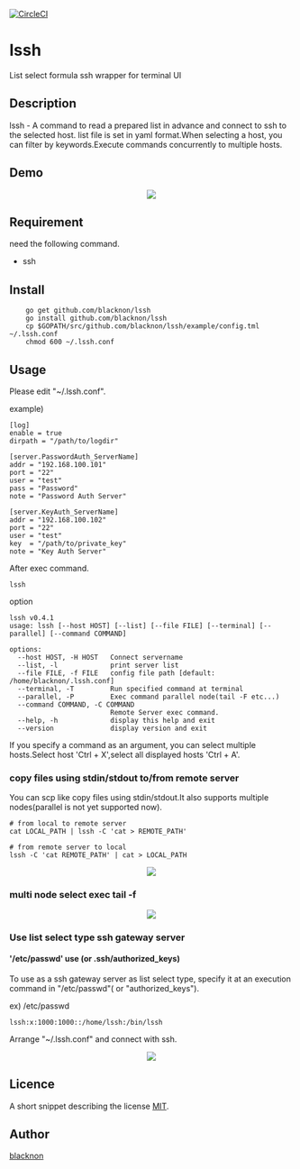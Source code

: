 [![CircleCI](https://circleci.com/gh/blacknon/lssh.svg?style=svg)](https://circleci.com/gh/blacknon/lssh)

lssh
====

List select formula ssh wrapper for terminal UI

## Description

lssh - A command to read a prepared list in advance and connect to ssh to the selected host. list file is set in yaml format.When selecting a host, you can filter by keywords.Execute commands concurrently to multiple hosts.

## Demo

<p align="center">
<img src="./example/lssh.gif" />
</p>

## Requirement

need the following command.

- ssh

## Install

        go get github.com/blacknon/lssh
        go install github.com/blacknon/lssh
        cp $GOPATH/src/github.com/blacknon/lssh/example/config.tml ~/.lssh.conf
        chmod 600 ~/.lssh.conf

## Usage

Please edit "~/.lssh.conf".

example)

	[log]
	enable = true
	dirpath = "/path/to/logdir"

	[server.PasswordAuth_ServerName]
	addr = "192.168.100.101"
	port = "22"
	user = "test"
	pass = "Password"
	note = "Password Auth Server"

	[server.KeyAuth_ServerName]
	addr = "192.168.100.102"
	port = "22"
	user = "test"
	key  = "/path/to/private_key"
	note = "Key Auth Server"


After exec command.

    lssh


option

	lssh v0.4.1
	usage: lssh [--host HOST] [--list] [--file FILE] [--terminal] [--parallel] [--command COMMAND]

	options:
	  --host HOST, -H HOST   Connect servername
	  --list, -l             print server list
	  --file FILE, -f FILE   config file path [default: /home/blacknon/.lssh.conf]
	  --terminal, -T         Run specified command at terminal
	  --parallel, -P         Exec command parallel node(tail -F etc...)
	  --command COMMAND, -C COMMAND
	                         Remote Server exec command.
	  --help, -h             display this help and exit
	  --version              display version and exit

If you specify a command as an argument, you can select multiple hosts.Select host 'Ctrl + X',select all displayed hosts 'Ctrl + A'.


### copy files using stdin/stdout to/from remote server

You can scp like copy files using stdin/stdout.It also supports multiple nodes(parallel is not yet supported now).

	# from local to remote server
	cat LOCAL_PATH | lssh -C 'cat > REMOTE_PATH'

	# from remote server to local
	lssh -C 'cat REMOTE_PATH' | cat > LOCAL_PATH

<p align="center">
<img src="./example/lssh_stdcp.gif" />
</p>


### multi node select exec tail -f

<p align="center">
<img src="./example/lssh_parallel.gif" />
</p>

### Use list select type ssh gateway server

#### '/etc/passwd' use (or .ssh/authorized_keys)

To use as a ssh gateway server as list select type, specify it at an execution command in "/etc/passwd"( or "authorized_keys").

ex) /etc/passwd

    lssh:x:1000:1000::/home/lssh:/bin/lssh

Arrange "~/.lssh.conf" and connect with ssh.

<p align="center">
<img src="./example/lssh_withpasswd.gif" />
</p>

## Licence

A short snippet describing the license [MIT](https://github.com/blacknon/lssh/blob/master/LICENSE.md).

## Author

[blacknon](https://github.com/blacknon)
